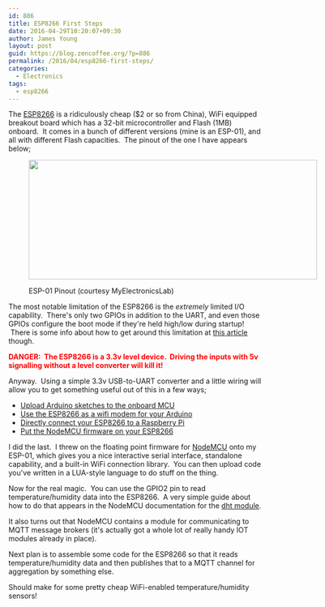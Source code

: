 ```yaml
---
id: 886
title: ESP8266 First Steps
date: 2016-04-29T10:20:07+09:30
author: James Young
layout: post
guid: https://blog.zencoffee.org/?p=886
permalink: /2016/04/esp8266-first-steps/
categories:
  - Electronics
tags:
  - esp8266
---
```

The [ESP8266](https://www.sparkfun.com/products/13678) is a ridiculously cheap ($2 or so from China), WiFi equipped breakout board which has a 32-bit microcontroller and Flash (1MB) onboard.  It comes in a bunch of different versions (mine is an ESP-01), and all with different Flash capacities.  The pinout of the one I have appears below;<figure style="width: 569px" class="wp-caption aligncenter">

<img class="" src="https://i1.wp.com/www.myelectronicslab.com/wp-content/uploads/2016/03/ESP8266-01-Pinout.png?resize=569%2C236" alt="" width="569" height="236" data-recalc-dims="1" /> <figcaption class="wp-caption-text">ESP-01 Pinout (courtesy MyElectronicsLab)</figcaption></figure> 

The most notable limitation of the ESP8266 is the _extremely_ limited I/O capability.  There's only two GPIOs in addition to the UART, and even those GPIOs configure the boot mode if they're held high/low during startup!  There is some info about how to get around this limitation at [this article](http://www.instructables.com/id/How-to-use-the-ESP8266-01-pins/) though.

<p style="text-align: left;">
  <span style="color: #ff0000;"><strong>DANGER:  The ESP8266 is a 3.3v level device.  Driving the inputs with 5v signalling without a level converter will kill it!</strong></span>
</p>

Anyway.  Using a simple 3.3v USB-to-UART converter and a little wiring will allow you to get something useful out of this in a few ways;

  * [Upload Arduino sketches to the onboard MCU](http://iot-playground.com/esp8266-and-arduino-ide-blink-example)
  * [Use the ESP8266 as a wifi modem for your Arduino](http://dalpix.com/blog/connecting-your-arduino-wifi-esp-8266-module)
  * [Directly connect your ESP8266 to a Raspberry Pi](http://www.esp8266.com/wiki/doku.php?id=raspberrypi:getting_started)
  * [Put the NodeMCU firmware on your ESP8266](http://benlo.com/esp8266/esp8266QuickStart.html)

I did the last.  I threw on the floating point firmware for [NodeMCU](http://nodemcu.com/index_en.html) onto my ESP-01, which gives you a nice interactive serial interface, standalone capability, and a built-in WiFi connection library.  You can then upload code you've written in a LUA-style language to do stuff on the thing.

Now for the real magic.  You can use the GPIO2 pin to read temperature/humidity data into the ESP8266.  A very simple guide about how to do that appears in the NodeMCU documentation for the [dht module](http://nodemcu.readthedocs.io/en/dev/en/modules/dht/).

It also turns out that NodeMCU contains a module for communicating to MQTT message brokers (it's actually got a whole lot of really handy IOT modules already in place).

Next plan is to assemble some code for the ESP8266 so that it reads temperature/humidity data and then publishes that to a MQTT channel for aggregation by something else.

Should make for some pretty cheap WiFi-enabled temperature/humidity sensors!